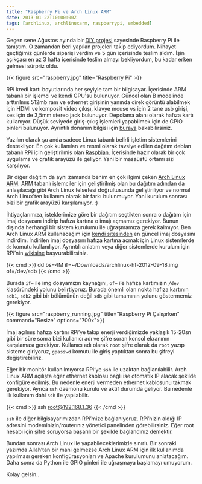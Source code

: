 ```yaml
---
title: "Raspberry Pi ve Arch Linux ARM"
date: 2013-01-22T10:00:00Z
tags: [archlinux, archlinuxarm, raspberrypi, embedded]
---
```


Geçen sene Ağustos ayında bir [DIY projesi](http://www.davidhunt.ie/raspberry-pi-in-a-dslr-camera/) sayesinde Raspberry Pi ile tanıştım. O zamandan beri yapılan projeleri takip ediyordum. Nihayet geçtiğimiz günlerde siparişi verdim ve 5 gün içerisinde teslim aldım. İşin açıkçası en az 3 hafta içerisinde teslim almayı bekliyordum, bu kadar erken gelmesi sürpriz oldu.

{{< figure src="raspberry.jpg" title="Raspberry Pi" >}}

RPi kredi kartı boyutlarında her şeyiyle tam bir bilgisayar. İçerisinde ARM tabanlı bir işlemci ve kendi GPU'su bulunuyor. Güncel olan B modelinde arttırılmış 512mb ram ve ethernet girişinin yanında direk görüntü alabilmek için HDMI ve komposit video çıkışı, klavye mouse vs için 2 tane usb girişi, ses için de 3,5mm stereo jack bulunuyor. Depolama alanı olarak hafıza kartı kullanıyor. Düşük seviyede giriş-çıkış işlemleri yapabilmek için de GPIO pinleri bulunuyor. Ayrıntılı donanım bilgisi için [buraya](https://elinux.org/RPi_Hardware) bakabilirsiniz.

Yazılım olarak şu anda sadece Linux tabanlı belirli işletim sistemlerini destekliyor. En çok kullanılan ve resmi olarak tavsiye edilen dağıtım debian tabanlı RPi için geliştirilmiş olan [Raspbian](https://www.raspbian.org/). İçerisinde hazır olarak bir çok uygulama ve grafik arayüzü ile geliyor. Yani bir masaüstü ortamı sizi karşılıyor.

Bir diğer dağıtım da aynı zamanda benim en çok ilgimi çeken [Arch Linux ARM](https://archlinuxarm.org/). ARM tabanlı işlemciler için geliştirilmiş olan bu dağıtım adından da anlaşılacağı gibi Arch Linux felsefesi doğrultusunda geliştiriliyor ve normal Arch Linux’ten kullanım olarak bir farkı bulunmuyor. Yani kurulum sonrası bizi bir grafik arayüzü karşılamıyor. :)

İhtiyaçlarımıza, isteklerimize göre bir dağıtım seçtikten sonra o dağıtım için imaj dosyasını indirip hafıza kartına o imajı açmamız gerekiyor. Bunun dışında herhangi bir sistem kurulumu ile uğraşmamıza gerek kalmıyor. Ben Arch Linux ARM kullanacağım için [kendi sitesinden](https://archlinuxarm.org/platforms/armv6/raspberry-pi) en güncel imaj dosyasını indirdim. İndirilen imaj dosyasını hafıza kartına açmak için Linux sistemlerde `dd` komutu kullanılıyor. Ayrıntılı anlatım veya diğer sistemlerde kurulum için RPi’nin [wikisine](https://elinux.org/RPi_Easy_SD_Card_Setup) başvurabilirsiniz.

{{< cmd >}}
dd bs=4M if=~/Downloads/archlinux-hf-2012-09-18.img of=/dev/sdb
{{< /cmd >}}

Burada `if=` ile img dosyamızın kaynağını, `of=` ile hafıza kartımızın `/dev` klasöründeki yolunu belirtiyoruz. Burada önemli olan nokta hafıza kartının `sdb1`, `sdb2` gibi bir bölümünün değil `sdb` gibi tamamının yolunu göstermemiz gerekiyor.

{{< figure src="raspberry_running.jpg" title="Raspberry Pi Çalışırken" command="Resize" options="700x">}}

İmaj açılmış hafıza kartını RPi’ye takıp enerji verdiğimizde yaklaşık 15-20sn gibi bir süre sonra bizi kullanıcı adı ve şifre soran konsol ekranının karşılaması gerekiyor. Kullanıcı adı olarak `root` şifre olarak da `root` yazıp sisteme giriyoruz, `gpasswd` komutu ile giriş yaptıktan sonra bu şifreyi değiştirebiliriz.

Eğer bir monitör kullanılmıyorsa RPi’ye `ssh` ile uzaktan bağlanılabilir. Arch Linux ARM açılışta eğer ethernet kablosu bağlı ise otomatik IP alacak şekilde konfigüre edilmiş. Bu nedenle enerji vermeden ethernet kablosunu takmak gerekiyor. Ayrıca `ssh` daemonu kurulu ve aktif durumda geliyor. Bu nedenle ilk kullanım dahi `ssh` ile yapılabilir.

{{< cmd >}}
ssh root@192.168.1.36
{{< /cmd >}}

`ssh` ile diğer bilgisayarımızdan RPi’mize bağlanıyoruz. RPi’nizin aldığı IP adresini modeminizin/routerınız yönetici panelinden görebilirsiniz. Eğer root hesabı için şifre soruyorsa başarılı bir şekilde bağlandınız demektir.

Bundan sonrası Arch Linux ile yapabileceklerimizle sınırlı. Bir sonraki yazımda Allah’tan bir mani gelmezse Arch Linux ARM için ilk kullanımda yapılması gereken konfigürasyonları ve Apache kurulumunu anlatacağım. Daha sonra da Python ile GPIO pinleri ile uğraşmaya başlamayı umuyorum.

Kolay gelsin..

